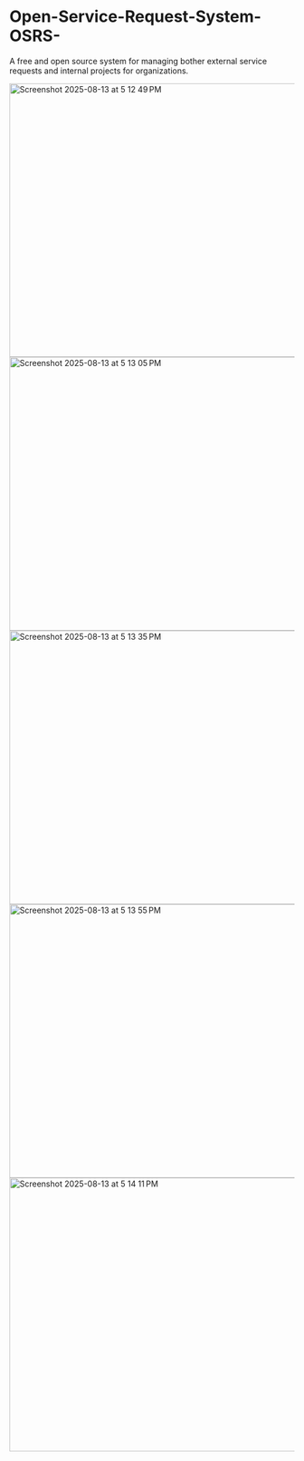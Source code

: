 # Open-Service-Request-System-OSRS-
A free and open source system for managing bother external service requests and internal projects for organizations. 

<img width="859" height="483" alt="Screenshot 2025-08-13 at 5 12 49 PM" src="https://github.com/user-attachments/assets/f560e914-eef7-4b56-bc57-e552ee878eff" />
<img width="859" height="483" alt="Screenshot 2025-08-13 at 5 13 05 PM" src="https://github.com/user-attachments/assets/eedc2088-70ea-4853-ac2a-e115485e4b8a" />
<img width="859" height="483" alt="Screenshot 2025-08-13 at 5 13 35 PM" src="https://github.com/user-attachments/assets/6780def4-a88a-4924-be10-be6a659b27cc" />
<img width="859" height="483" alt="Screenshot 2025-08-13 at 5 13 55 PM" src="https://github.com/user-attachments/assets/9d62ffd0-199f-4c28-9a58-755784f261b3" />
<img width="859" height="483" alt="Screenshot 2025-08-13 at 5 14 11 PM" src="https://github.com/user-attachments/assets/d96e03cf-b8e8-4dcb-9f7d-bff8a93278e7" />
